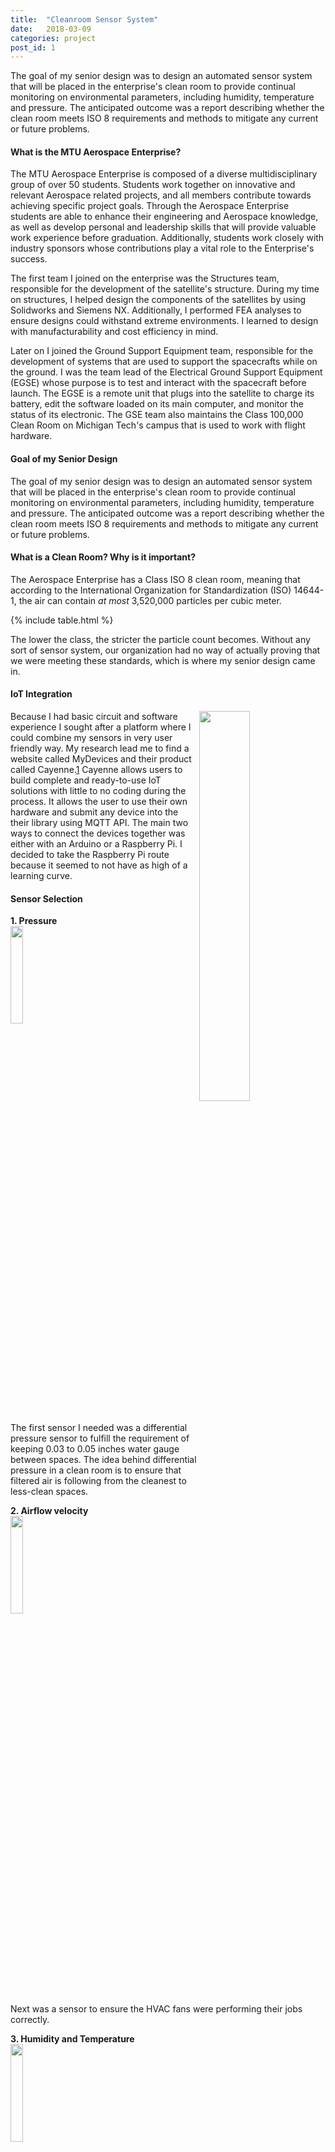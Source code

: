 ```yaml
---
title:  "Cleanroom Sensor System"
date:   2018-03-09
categories: project
post_id: 1
---
```

The goal of my senior design was to design an automated sensor system that will be placed in the enterprise's clean room to provide continual monitoring on environmental parameters, including humidity, temperature and pressure. The anticipated outcome was a report describing whether the clean room meets ISO 8 requirements and methods to mitigate any current or future problems.

#### What is the MTU Aerospace Enterprise?
The MTU Aerospace Enterprise is composed of a diverse multidisciplinary group of over 50 students. Students work together on innovative and relevant Aerospace related projects, and all members contribute towards achieving specific project goals. Through the Aerospace Enterprise students are able to enhance their engineering and Aerospace knowledge, as well as develop personal and leadership skills that will provide valuable work experience before graduation. Additionally, students work closely with industry sponsors whose contributions play a vital role to the Enterprise's success.

The first team I joined on the enterprise was the Structures team, responsible for the development of the satellite's structure.  During my time on structures, I helped design the components of the satellites by using Solidworks and Siemens NX. Additionally, I performed FEA analyses to ensure designs could withstand extreme environments. I learned to design with manufacturability and cost efficiency in mind.

Later on I joined the Ground Support Equipment team, responsible for the development of systems that are used to support the spacecrafts while on the ground. I was the team lead of the Electrical Ground Support Equipment (EGSE) whose purpose is to test and interact with the spacecraft before launch. The EGSE is a remote unit that plugs into the satellite to charge its battery, edit the software loaded on its main computer, and monitor the status of its electronic. The GSE team also maintains the Class 100,000 Clean Room on Michigan Tech's campus that is used to work with flight hardware.

#### Goal of my Senior Design
The goal of my senior design was to design an automated sensor system that will be placed in the enterprise's clean room to provide continual monitoring on environmental parameters, including humidity, temperature and pressure. The anticipated outcome was a report describing whether the clean room meets ISO 8 requirements and methods to mitigate any current or future problems.

#### What is a Clean Room? Why is it important?
The Aerospace Enterprise has a Class ISO 8 clean room, meaning that according to the International Organization for Standardization (ISO) 14644-1, the air can contain <i>at most</i> 3,520,000 particles per cubic meter.

{% include table.html %}

The lower the class, the stricter the particle count becomes. Without any sort of sensor system, our organization had no way of actually proving that we were meeting these standards, which is where my senior design came in.




#### IoT Integration
<img align="right" src="{{site.url}}/assets/img/iotready_logo_hardware.png" width="40%">

Because I had basic circuit and software experience I sought after a platform where I could combine my sensors in very user friendly way. My research lead me to find a website called MyDevices and their product called Cayenne.[1](https://mydevices.com/) Cayenne allows users to build complete and ready-to-use IoT solutions with little to no coding during the process. It allows the user to use their own hardware and submit any device into the their library using MQTT API. The main two ways to connect the devices together was either with an Arduino or a Raspberry Pi. I decided to take the Raspberry Pi route because it seemed to not have as high of a learning curve.







#### Sensor Selection
  **1.  Pressure**  
<img align="center" src="{{site.url}}/assets/img/pressure_sensor.jpg" width="20%">

The first sensor I needed was a differential pressure sensor to fulfill the requirement of keeping 0.03 to 0.05 inches water gauge between spaces. The idea behind differential pressure in a clean room is to ensure that filtered air is following from the cleanest to less-clean spaces.

  **2.  Airflow velocity**  
<img align="center" src="{{site.url}}/assets/img/airflow_sensor.jpg" width="20%">  
Next was a sensor to ensure the HVAC fans were performing their jobs correctly.

  **3.  Humidity and Temperature**  
  <img align="center" src="{{site.url}}/assets/img/temphumd_sensor.jpg" width="20%">


#### References
[myDevices]: https://mydevices.com/
